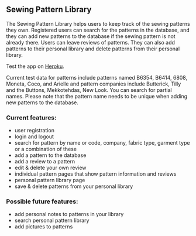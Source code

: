 ## Sewing Pattern Library

The Sewing Pattern Library helps users to keep track of the sewing patterns they own. Registered users can search for the patterns in the database, and they can add new patterns to the database if the sewing pattern is not already there. Users can leave reviews of patterns. They can also add patterns to their personal library and delete patterns from their personal library.

Test the app on [Heroku](https://sewing-pattern-library.herokuapp.com/).

Current test data for patterns include patterns named B6354, B6414, 6808, Moneta, Coco, and Arielle and pattern companies include Butterick, Tilly and the Buttons, Mekkotehdas, New Look. You can search for partial names. Please note that the pattern name needs to be unique when adding new patterns to the database.

### Current features:

- user registration
- login and logout
- search for pattern by name or code, company, fabric type, garment type or a combination of these
- add a pattern to the database
- add a review to a pattern
- edit & delete your own review
- individual pattern pages that show pattern information and reviews
- personal pattern library page
- save & delete patterns from your personal library

### Possible future features:

- add personal notes to patterns in your library
- search personal pattern library
- add pictures to patterns
